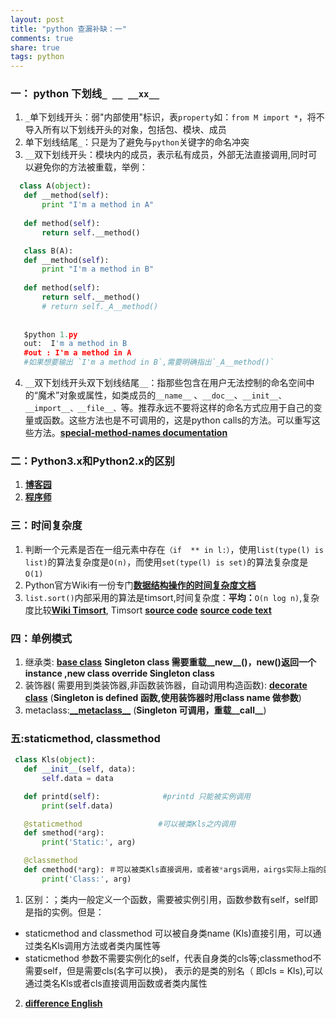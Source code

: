 ```yaml
---
layout: post
title: "python 查漏补缺：一"
comments: true
share: true
tags: python
---
```


### **一： python 下划线`_ __ __xx__`**
1. `_`单下划线开头：弱"内部使用"标识，表`property`如：`from M import *`，将不导入所有以下划线开头的对象，包括包、模块、成员
2. 单下划线结尾`_`：只是为了避免与`python`关键字的命名冲突
3. `__`双下划线开头：模块内的成员，表示私有成员，外部无法直接调用,同时可以避免你的方法被重载，举例：
 
 ```python 
   class A(object):
    def __method(self):
        print "I'm a method in A"
    
    def method(self):
        return self.__method()
 ```
 
 ```python
    class B(A):
    def __method(self):
        print "I'm a method in B"
    
    def method(self):
        return self.__method()
        # return self._A__method()
        
        
    $python 1.py
    out:  I'm a method in B
    #out : I'm a method in A
    #如果想要输出 `I'm a method in B`,需要明确指出`_A__method()`
 ```

4. `__`双下划线开头双下划线结尾`__`：指那些包含在用户无法控制的命名空间中的“魔术”对象或属性，如类成员的`__name__` 、`__doc__`、`__init__、__import__、__file__、`等。推荐永远不要将这样的命名方式应用于自己的变量或函数。这些方法也是不可调用的，这是python calls的方法。可以重写这些方法。[**special-method-names documentation** ](https://docs.python.org/2/reference/datamodel.html#special-method-names)

### **二：Python3.x和Python2.x的区别** 
1. [**博客园**](http://www.cnblogs.com/codingmylife/archive/2010/06/06/1752807.html)
2. [**程序师**](http://www.techug.com/the-difference-of-python2-and-python3)

### **三：时间复杂度**
1. 判断一个元素是否在一组元素中存在`（if  ** in l:）`，使用`list(type(l) is  list)`的算法复杂度是`O(n)`，而使用`set(type(l) is set)`的算法复杂度是`O(1)`
2. Python官方Wiki有一份专门[**数据结构操作的时间复杂度文档**](https://wiki.python.org/moin/TimeComplexity) 
3. `list.sort()`内部采用的算法是timsort,时间复杂度：**平均：**`O(n log n)`,复杂度比较[**Wiki Timsort**](https://en.wikipedia.org/wiki/Timsort), Timsort [**source code**](http://svn.python.org/view/python/trunk/Objects/listobject.c?revision=69227&view=markup) [**source code text**](http://svn.python.org/view/python/trunk/Objects/listsort.txt?revision=69846&view=markup)

### **四：单例模式**

1. 继承类:   [**base class**](https://github.com/1oscar/blog_codes/blob/master/python%20%E6%9F%A5%E6%BC%8F%E8%A1%A5%E7%BC%BA:%E4%B8%80/test_baseclass.py) **Singleton class 需要重载__new__()，__new__()返回一个instance ,new class override Singleton class**
2. 装饰器( 需要用到类装饰器,非函数装饰器，自动调用构造函数): [**decorate class**](https://github.com/1oscar/blog_codes/blob/master/python%20%E6%9F%A5%E6%BC%8F%E8%A1%A5%E7%BC%BA:%E4%B8%80/test_decorates.py) (**Singleton is defined  函数,使用装饰器时用class name 做参数**)
3. metaclass:[**\_\_metaclass\_\_**](https://github.com/1oscar/blog_codes/blob/master/python%20%E6%9F%A5%E6%BC%8F%E8%A1%A5%E7%BC%BA:%E4%B8%80/test_metaclass.py)  (**Singleton 可调用，重载\_\_call\_\_**)

### **五:staticmethod, classmethod** 

 ```python 
  class Kls(object):
    def __init__(self, data):
        self.data = data

    def printd(self):              #printd 只能被实例调用
        print(self.data)

    @staticmethod                 #可以被类Kls之内调用
    def smethod(*arg):
        print('Static:', arg)

    @classmethod
    def cmethod(*arg): ＃可以被类Kls直接调用，或者被*args调用，airgs实际上指的就是类Kls
        print('Class:', arg)
 ```

1. 区别：；类内一般定义一个函数，需要被实例引用，函数参数有self，self即是指的实例。但是：
 - staticmethod and classmethod 可以被自身类name (Kls)直接引用，可以通过类名Kls调用方法或者类内属性等
 - staticmethod 参数不需要实例化的self，代表自身类的cls等;classmethod不需要self，但是需要cls(名字可以换)， 表示的是类的别名（ 即cls = Kls),可以通过类名Kls或者cls直接调用函数或者类内属性

2. [**difference English**](http://www.wklken.me/posts/2013/12/22/difference-between-staticmethod-and-classmethod-in-python.html)


